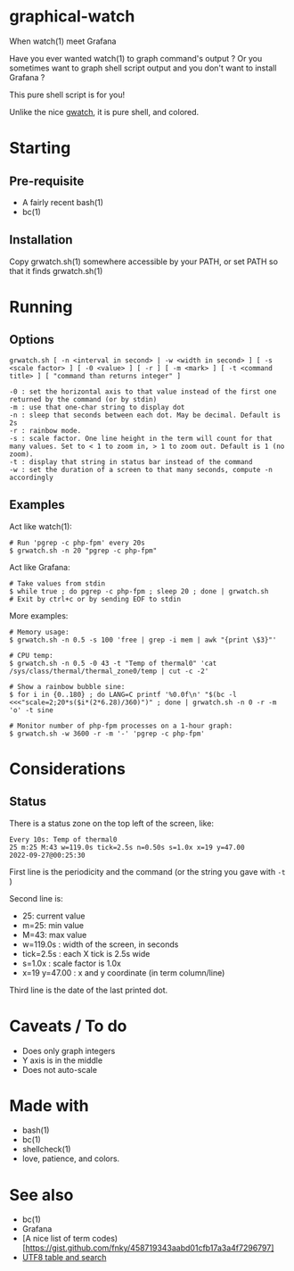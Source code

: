 # graphical-watch

When watch(1) meet Grafana

Have you ever wanted watch(1) to graph command's output ? Or you sometimes want to graph shell script output and you don't want to install Grafana ?

This pure shell script is for you!

Unlike the nice [gwatch](https://github.com/robertely/gwatch), it is pure shell, and colored.

# Starting

## Pre-requisite

- A fairly recent bash(1)
- bc(1)

## Installation

Copy grwatch.sh(1) somewhere accessible by your PATH, or set PATH so that it finds grwatch.sh(1)

# Running

## Options

	grwatch.sh [ -n <interval in second> | -w <width in second> ] [ -s <scale factor> ] [ -0 <value> ] [ -r ] [ -m <mark> ] [ -t <command title> ] [ "command than returns integer" ]

	-0 : set the horizontal axis to that value instead of the first one returned by the command (or by stdin)
	-m : use that one-char string to display dot
	-n : sleep that seconds between each dot. May be decimal. Default is 2s
	-r : rainbow mode.
	-s : scale factor. One line height in the term will count for that many values. Set to < 1 to zoom in, > 1 to zoom out. Default is 1 (no zoom).
	-t : display that string in status bar instead of the command
	-w : set the duration of a screen to that many seconds, compute -n accordingly

## Examples

Act like watch(1):

	# Run 'pgrep -c php-fpm' every 20s
	$ grwatch.sh -n 20 "pgrep -c php-fpm"

Act like Grafana:

	# Take values from stdin
	$ while true ; do pgrep -c php-fpm ; sleep 20 ; done | grwatch.sh
	# Exit by ctrl+c or by sending EOF to stdin

More examples:
	
	# Memory usage:
	$ grwatch.sh -n 0.5 -s 100 'free | grep -i mem | awk "{print \$3}"'

	# CPU temp:
	$ grwatch.sh -n 0.5 -0 43 -t "Temp of thermal0" 'cat /sys/class/thermal/thermal_zone0/temp | cut -c -2'

	# Show a rainbow bubble sine:
	$ for i in {0..180} ; do LANG=C printf '%0.0f\n' "$(bc -l <<<"scale=2;20*s($i*(2*6.28)/360)")" ; done | grwatch.sh -n 0 -r -m 'o' -t sine

	# Monitor number of php-fpm processes on a 1-hour graph:
	$ grwatch.sh -w 3600 -r -m '-' 'pgrep -c php-fpm'

# Considerations

## Status

There is a status zone on the top left of the screen, like:

	Every 10s: Temp of thermal0
	25 m:25 M:43 w=119.0s tick=2.5s n=0.50s s=1.0x x=19 y=47.00
	2022-09-27@00:25:30

First line is the periodicity and the command (or the string you gave with ```-t ``` )

Second line is:

- 25: current value
- m=25: min value
- M=43: max value
- w=119.0s : width of the screen, in seconds
- tick=2.5s : each X tick is 2.5s wide
- s=1.0x : scale factor is 1.0x
- x=19 y=47.00 : x and y coordinate (in term column/line)

Third line is the date of the last printed dot.

# Caveats / To do

- Does only graph integers
- Y axis is in the middle
- Does not auto-scale

# Made with

- bash(1)
- bc(1)
- shellcheck(1)
- love, patience, and colors.

# See also

- bc(1)
- Grafana
- [A nice list of term codes)[https://gist.github.com/fnky/458719343aabd01cfb17a3a4f7296797]
- [UTF8 table and search](https://unicode-table.com/fr)
